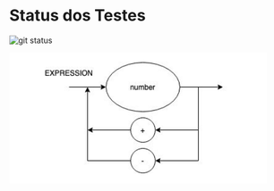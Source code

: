 # Status dos Testes
![git status](http://3.129.230.99/svg/beatrizbernardino/LogicaDeComputacao/)


![plot](https://github.com/beatrizbernardino/LogicaDeComputacao/blob/main/Diagrama.png)
